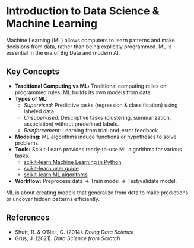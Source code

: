 # Introduction to Data Science & Machine Learning

Machine Learning (ML) allows computers to learn patterns and make decisions from data, rather than being explicitly programmed. ML is essential in the era of Big Data and modern AI.

## Key Concepts

- **Traditional Computing vs ML:** Traditional computing relies on programmed rules; ML builds its own models from data.
- **Types of ML:**
    - *Supervised:* Predictive tasks (regression & classification) using labeled data.
    - *Unsupervised:* Descriptive tasks (clustering, summarization, association) without predefined labels.
    - *Reinforcement:* Learning from trial-and-error feedback.
- **Modeling:** ML algorithms induce functions or hypotheses to solve problems.
- **Tools:** Scikit-Learn provides ready-to-use ML algorithms for various tasks.
  - [scikit-learn Machine Learning in Python](https://scikit-learn.org/stable/index.html)
  - [scikit-learn user guide](https://scikit-learn.org/stable/user_guide.html)
  - [scikit-learn ML algorithms](https://scikit-learn.org/stable/auto_examples/index.html)
- **Workflow:** Preprocess data → Train model → Test/validate model.

ML is about creating models that generalize from data to make predictions or uncover hidden patterns efficiently.

## References

- Shutt, R. & O’Neil, C. (2014). *Doing Data Science*
- Grus, J. (2021). *Data Science from Scratch*
